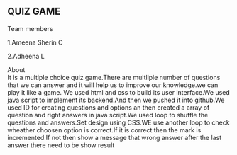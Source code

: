 ## QUIZ GAME
Team members

   1.Ameena Sherin C
   
   2.Adheena L
   
About   
  It is a multiple choice quiz game.There are multliple number of questions that we can answer and it will help us to improve our knowledge.we can play it like a game. We used html and css to build its user interface.We used java script to implement its backend.And then we pushed it into github.We used ID for creating questions and options an then created a array of question  and right answers in java script.We used loop to shuffle the questions and answers.Set design using CSS.WE use another loop to check wheather choosen option is correct.If it is correct then the mark is incremented.If not then show a message that wrong answer after the last answer there need to be show result

